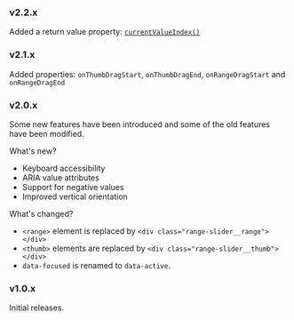 ### v2.2.x
Added a return value property: [`currentValueIndex()`](https://github.com/n3r4zzurr0/range-slider-input#currentvalueindex)

### v2.1.x
Added properties: `onThumbDragStart`, `onThumbDragEnd`, `onRangeDragStart` and `onRangeDragEnd`


### v2.0.x
Some new features have been introduced and some of the old features have been modified.

What's new?
- Keyboard accessibility
- ARIA value attributes
- Support for negative values
- Improved vertical orientation

What's changed?
- `<range>` element is replaced by `<div class="range-slider__range"></div>`
- `<thumb>` elements are replaced by `<div class="range-slider__thumb"></div>`
- `data-focused` is renamed to `data-active`.

### v1.0.x

Initial releases.
